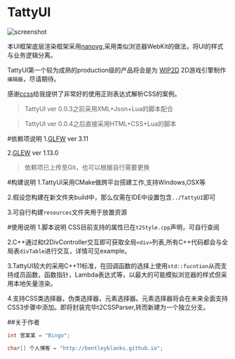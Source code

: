 # TattyUI

![screenshot](https://github.com/BentleyBlanks/TattyUI/blob/master/screenshots/1.jpg)

本UI框架底层渲染框架采用[nanovg](https://github.com/memononen/nanovg),采用类似浏览器WebKit的做法，将UI的样式与业务逻辑分离。

TattyUI第一个较为成熟的production级的产品将会是为 [WIP2D](https://github.com/wubugui/WIP) 2D游戏引擎制作```编辑器```，尽请期待。

感谢[ccss](https://github.com/jdeng/ccss)给我提供了非常好的使用正则表达式解析CSS的案例。

> TattyUI ver 0.0.3之前采用XML+Json+Lua的脚本配合

> TattyUI ver 0.0.4之后直接采用HTML+CSS+Lua的脚本

#依赖项说明
1.[GLFW](http://www.glfw.org/) ver 3.11

2.[GLEW](http://glew.sourceforge.net/) ver 1.13.0

> 依赖项已上传至Git，也可以根据自行需要更换

#构建说明
1.TattyUI采用CMake做跨平台搭建工作,支持Windows,OSX等

2.假设您构建在新文件夹build中，那么仅需在IDE中设置包含```../TattyUI```即可

3.可自行构建```resources```文件夹用于放置资源

#使用说明
1.脚本说明 CSS目前支持的属性已在```t2Style.cpp```声明，可自行查阅

2.C++通过和t2DivController交互即可获取全局```<div>```列表,所有C++代码都会与全局表```divTable```进行交互，详情可见example。

3.TattyUI较大的采用C++11标准，在回调函数的选择上使用```std::fucntion```从而支持成员函数，函数指针，Lambda表达式等，以最大的可能模拟浏览器的样式但采用本地矢量渲染。

4.支持CSS类选择器，伪类选择器，元素选择器。元素选择器将会在未来全面支持CSS3步骤中添加。即将封装完毕t2CSSParser,转而新建为一个独立分支。

##关于作者
```cpp
int 官某某 = "Bingo";

char[] 个人博客 = "http://bentleyblanks.github.io";
```




